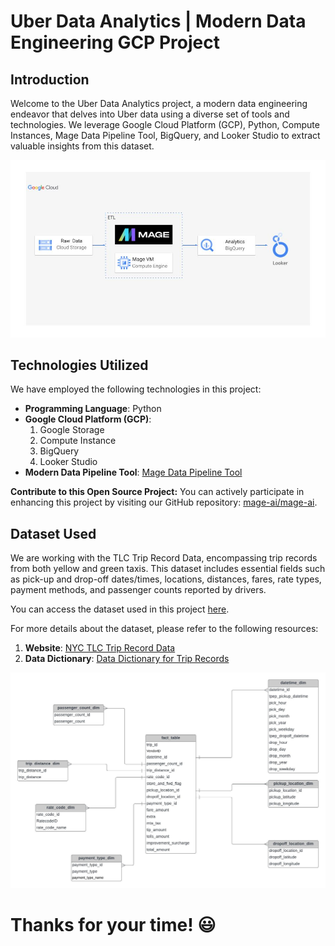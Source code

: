 # Uber Data Analytics | Modern Data Engineering GCP Project

## Introduction

Welcome to the Uber Data Analytics project, a modern data engineering endeavor that delves into Uber data using a diverse set of tools and technologies. We leverage Google Cloud Platform (GCP), Python, Compute Instances, Mage Data Pipeline Tool, BigQuery, and Looker Studio to extract valuable insights from this dataset.

![Project Architecture](architecture.jpg)

## Technologies Utilized

We have employed the following technologies in this project:

- **Programming Language**: Python
- **Google Cloud Platform (GCP)**:
  1. Google Storage
  2. Compute Instance
  3. BigQuery
  4. Looker Studio
- **Modern Data Pipeline Tool**: [Mage Data Pipeline Tool](https://www.mage.ai/)

**Contribute to this Open Source Project:** You can actively participate in enhancing this project by visiting our GitHub repository: [mage-ai/mage-ai](https://github.com/mage-ai/mage-ai).

## Dataset Used

We are working with the TLC Trip Record Data, encompassing trip records from both yellow and green taxis. This dataset includes essential fields such as pick-up and drop-off dates/times, locations, distances, fares, rate types, payment methods, and passenger counts reported by drivers.

You can access the dataset used in this project [here](https://github.com/darshilparmar/uber-etl-pipeline-data-engineering-project/blob/main/data/uber_data.csv).

For more details about the dataset, please refer to the following resources:
1. **Website**: [NYC TLC Trip Record Data](https://www.nyc.gov/site/tlc/about/tlc-trip-record-data.page)
2. **Data Dictionary**: [Data Dictionary for Trip Records](https://www.nyc.gov/assets/tlc/downloads/pdf/data_dictionary_trip_records_yellow.pdf)

![Data Model](data_model.jpeg)

# Thanks for your time! :smiley:
